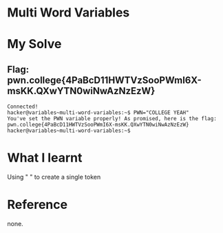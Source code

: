 # Multi Word Variables 

# My Solve 
## Flag: pwn.college{4PaBcD11HWTVzSooPWmI6X-msKK.QXwYTN0wiNwAzNzEzW}

```
Connected!                                                                        
hacker@variables~multi-word-variables:~$ PWN="COLLEGE YEAH"
You've set the PWN variable properly! As promised, here is the flag:
pwn.college{4PaBcD11HWTVzSooPWmI6X-msKK.QXwYTN0wiNwAzNzEzW}
hacker@variables~multi-word-variables:~$
```

# What I learnt 

Using " " to create a single token 

# Reference 

none.
